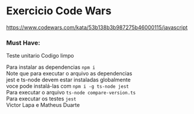 # Exercicio Code Wars 
https://www.codewars.com/kata/53b138b3b987275b46000115/javascript

### Must Have:
Teste unitario
Codigo limpo

Para instalar as dependencias `npm i`<br />
Note que para executar o arquivo as dependencias<br />
jest e ts-node devem estar instaladas globalmente<br />
voce pode instalá-las com `npm i -g ts-node jest`<br />
Para executar o arquivo `ts-node compare-version.ts`<br />
Para executar os testes `jest`<br />
Victor Lapa e Matheus Duarte
